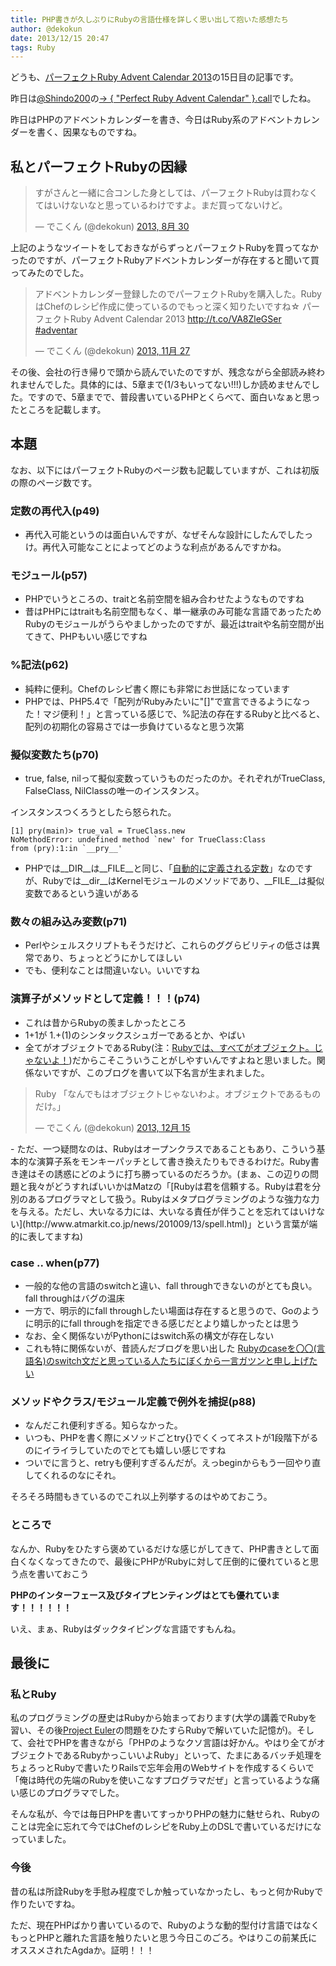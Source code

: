 ```yaml
---
title: PHP書きが久しぶりにRubyの言語仕様を詳しく思い出して抱いた感想たち
author: @dekokun
date: 2013/12/15 20:47
tags: Ruby
---
```



どうも、[パーフェクトRuby Advent Calendar 2013](http://www.adventar.org/calendars/198)の15日目の記事です。

昨日は[@Shindo200](https://twitter.com/Shindo200)の[-> { "Perfect Ruby Advent Calendar" }.call](http://shindolog.hatenablog.com/entry/2013/12/14/235211)でしたね。

昨日はPHPのアドベントカレンダーを書き、今日はRuby系のアドベントカレンダーを書く、因果なものですね。

## 私とパーフェクトRubyの因縁

<blockquote class="twitter-tweet" lang="ja"><p>すがさんと一緒に合コンした身としては、パーフェクトRubyは買わなくてはいけないなと思っているわけですよ。まだ買ってないけど。</p>&mdash; でこくん (@dekokun) <a href="https://twitter.com/dekokun/statuses/373461858990043136">2013, 8月 30</a></blockquote>
<script async src="//platform.twitter.com/widgets.js" charset="utf-8"></script>

上記のようなツイートをしておきながらずっとパーフェクトRubyを買ってなかったのですが、パーフェクトRubyアドベントカレンダーが存在すると聞いて買ってみたのでした。

<blockquote class="twitter-tweet" lang="ja"><p>アドベントカレンダー登録したのでパーフェクトRubyを購入した。RubyはChefのレシピ作成に使っているのでもっと深く知りたいですね☆  パーフェクトRuby Advent Calendar 2013 <a href="http://t.co/VA8ZleGSer">http://t.co/VA8ZleGSer</a> <a href="https://twitter.com/search?q=%23adventar&amp;src=hash">#adventar</a></p>&mdash; でこくん (@dekokun) <a href="https://twitter.com/dekokun/statuses/405656020019458049">2013, 11月 27</a></blockquote>
<script async src="//platform.twitter.com/widgets.js" charset="utf-8"></script>

その後、会社の行き帰りで頭から読んでいたのですが、残念ながら全部読み終われませんでした。具体的には、5章まで(1/3もいってない!!!)しか読めませんでした。ですので、5章までで、普段書いているPHPとくらべて、面白いなぁと思ったところを記載します。

## 本題

なお、以下にはパーフェクトRubyのページ数も記載していますが、これは初版の際のページ数です。

### 定数の再代入(p49)

- 再代入可能というのは面白いんですが、なぜそんな設計にしたんでしたっけ。再代入可能なことによってどのような利点があるんですかね。

### モジュール(p57)

- PHPでいうところの、traitと名前空間を組み合わせたようなものですね
- 昔はPHPにはtraitも名前空間もなく、単一継承のみ可能な言語であったためRubyのモジュールがうらやましかったのですが、最近はtraitや名前空間が出てきて、PHPもいい感じですね

### %記法(p62)

- 純粋に便利。Chefのレシピ書く際にも非常にお世話になっています
- PHPでは、PHP5.4で「配列がRubyみたいに"[]"で宣言できるようになった！マジ便利！」と言っている感じで、%記法の存在するRubyと比べると、配列の初期化の容易さでは一歩負けているなと思う次第

### 擬似変数たち(p70)

- true, false, nilって擬似変数っていうものだったのか。それぞれがTrueClass, FalseClass, NilClassの唯一のインスタンス。

インスタンスつくろうとしたら怒られた。

    [1] pry(main)> true_val = TrueClass.new
    NoMethodError: undefined method `new' for TrueClass:Class
    from (pry):1:in `__pry__'



- PHPでは\_\_DIR\_\_は\_\_FILE\_\_と同じ、「[自動的に定義される定数](http://www.php.net/manual/ja/language.constants.predefined.php)」なのですが、Rubyでは\_\_dir\_\_はKernelモジュールのメソッドであり、\_\_FILE\_\_は擬似変数であるという違いがある

### 数々の組み込み変数(p71)

- Perlやシェルスクリプトもそうだけど、これらのググらビリティの低さは異常であり、ちょっとどうにかしてほしい
- でも、便利なことは間違いない。いいですね

### 演算子がメソッドとして定義！！！(p74)

- これは昔からRubyの羨ましかったところ
- 1+1が 1.+(1)のシンタックスシュガーであるとか、やばい
- 全てがオブジェクトであるRuby(注：[Rubyでは、すべてがオブジェクト。じゃないよ！](http://d.hatena.ne.jp/shunsuk/20100407/1270642620))だからこそこういうことがしやすいんですよねと思いました。関係ないですが、このブログを書いて以下名言が生まれました。
<blockquote class="twitter-tweet" lang="ja"><p>Ruby 「なんでもはオブジェクトじゃないわよ。オブジェクトであるものだけ。」</p>&mdash; でこくん (@dekokun) <a href="https://twitter.com/dekokun/statuses/412213551046983680">2013, 12月 15</a></blockquote>
<script async src="//platform.twitter.com/widgets.js" charset="utf-8"></script>
- ただ、一つ疑問なのは、Rubyはオープンクラスであることもあり、こういう基本的な演算子系をモンキーパッチとして書き換えたりもできるわけだ。Ruby書き達はその誘惑にどのように打ち勝っているのだろうか。(まぁ、この辺りの問題と我々がどうすればいいかはMatzの「[Rubyは君を信頼する。Rubyは君を分別のあるプログラマとして扱う。Rubyはメタプログラミングのような強力な力を与える。ただし、大いなる力には、大いなる責任が伴うことを忘れてはいけない](http://www.atmarkit.co.jp/news/201009/13/spell.html)」という言葉が端的に表してますね)

### case .. when(p77)

- 一般的な他の言語のswitchと違い、fall throughできないのがとても良い。fall throughはバグの温床
- 一方で、明示的にfall throughしたい場面は存在すると思うので、Goのように明示的にfall throughを指定できる感じだとより嬉しかったとは思う
- なお、全く関係ないがPythonにはswitch系の構文が存在しない
- これも特に関係ないが、昔読んだブログを思い出した [Rubyのcaseを〇〇(言語名)のswitch文だと思っている人たちにぼくから一言ガツンと申し上げたい](http://melborne.github.io/2013/02/25/i-wanna-say-something-about-rubys-case/)

### メソッドやクラス/モジュール定義で例外を捕捉(p88)

- なんだこれ便利すぎる。知らなかった。
- いつも、PHPを書く際にメソッドごとtry{}でくくってネストが1段階下がるのにイライラしていたのでとても嬉しい感じですね
- ついでに言うと、retryも便利すぎるんだが。えっbeginからもう一回やり直してくれるのなにそれ。

そろそろ時間もきているのでこれ以上列挙するのはやめておこう。

### ところで

なんか、Rubyをひたすら褒めているだけな感じがしてきて、PHP書きとして面白くなくなってきたので、最後にPHPがRubyに対して圧倒的に優れていると思う点を書いておこう

__PHPのインターフェース及びタイプヒンティングはとても優れています！！！！！！__

いえ、まぁ、Rubyはダックタイピングな言語ですもんね。

## 最後に

### 私とRuby

私のプログラミングの歴史はRubyから始まっております(大学の講義でRubyを習い、その後[Project Euler](http://projecteuler.net/)の問題をひたすらRubyで解いていた記憶が)。そして、会社でPHPを書きながら「PHPのようなクソ言語は好かん。やはり全てがオブジェクトであるRubyかっこいいよRuby」といって、たまにあるバッチ処理をちょろっとRubyで書いたりRailsで忘年会用のWebサイトを作成するくらいで「俺は時代の先端のRubyを使いこなすプログラマだぜ」と言っているような痛い感じのプログラマでした。

そんな私が、今では毎日PHPを書いてすっかりPHPの魅力に魅せられ、Rubyのことは完全に忘れて今ではChefのレシピをRuby上のDSLで書いているだけになっていました。

### 今後

昔の私は所詮Rubyを手慰み程度でしか触っていなかったし、もっと何かRubyで作りたいですね。

ただ、現在PHPばかり書いているので、Rubyのような動的型付け言語ではなくもっとPHPと離れた言語を触りたいと思う今日このごろ。やはりこの前某氏にオススメされたAgdaか。証明！！！



